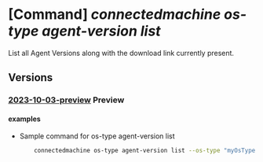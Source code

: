 # [Command] _connectedmachine os-type agent-version list_

List all Agent Versions along with the download link currently present.

## Versions

### [2023-10-03-preview](/Resources/mgmt-plane/L3Byb3ZpZGVycy9taWNyb3NvZnQuaHlicmlkY29tcHV0ZS9vc3R5cGUve30vYWdlbnR2ZXJzaW9ucw==/2023-10-03-preview.xml) **Preview**

<!-- mgmt-plane /providers/microsoft.hybridcompute/ostype/{}/agentversions 2023-10-03-preview -->

#### examples

- Sample command for os-type agent-version list
    ```bash
        connectedmachine os-type agent-version list --os-type "myOsType"
    ```
